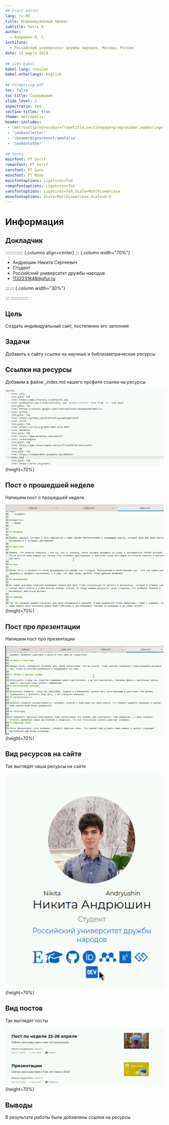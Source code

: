 ```yaml
---
## Front matter
lang: ru-RU
title: Индивидуальный проект
subtitle: Часть 4
author:
  - Андрюшин Н. С.
institute:
  - Российский университет дружбы народов, Москва, Россия
date: 12 марта 2024

## i18n babel
babel-lang: russian
babel-otherlangs: english

## Formatting pdf
toc: false
toc-title: Содержание
slide_level: 2
aspectratio: 169
section-titles: true
theme: metropolis
header-includes:
 - \metroset{progressbar=frametitle,sectionpage=progressbar,numbering=fraction}
 - '\makeatletter'
 - '\beamer@ignorenonframefalse'
 - '\makeatother'
 
## Fonts
mainfont: PT Serif
romanfont: PT Serif
sansfont: PT Sans
monofont: PT Mono
mainfontoptions: Ligatures=TeX
romanfontoptions: Ligatures=TeX
sansfontoptions: Ligatures=TeX,Scale=MatchLowercase
monofontoptions: Scale=MatchLowercase,Scale=0.9
---
```


# Информация

## Докладчик

:::::::::::::: {.columns align=center}
::: {.column width="70%"}

  * Андрюшин Никита Сергеевич
  * Студент
  * Российский университет дружбы народов
  * [1132231848@pfur.ru](mailto:1132231848@pfur.ru)

:::
::: {.column width="30%"}

:::
::::::::::::::

## Цель

Создать индивидуальный сайт, постепенно его заполняя

## Задачи

Добавить к сайту ссылки на научные и библиометрические ресурсы

## Ссылки на ресурсы

Добавим в файле _index.md нашего профиля ссылки на ресурсы 

![Ссылки на ресурсы](image/1.png){height=70%}

## Пост о прошедшей неделе

Напишем пост о прошедшей неделе 

![Пост о прошедшей неделе](image/2.png){height=70%}

## Пост про презентации

Напишем пост про презентации

![Пост про презентации](image/3.png){height=70%}

## Вид ресурсов на сайте

Так выглядят наши ресурсы на сайте

![Вид ресурсов на сайте](image/4.png){height=70%}

## Вид постов

Так выглядят посты

![Вид постов](image/5.png){height=70%}

## Выводы

В результате работы были добавлены ссылки на ресурсы
